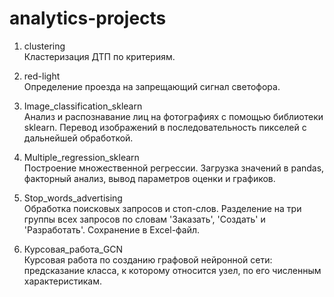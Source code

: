 # analytics-projects

1. clustering <br/>
   Кластеризация ДТП по критериям.
   
2. red-light <br/>
   Определение проезда на запрещающий сигнал светофора.

3. Image_classification_sklearn <br/>
   Анализ и распознавание лиц на фотографиях с помощью библиотеки sklearn. Перевод изображений в последовательность 
   пикселей с дальнейшей обработкой.
   
4. Multiple_regression_sklearn <br/>
   Построение множественной регрессии. Загрузка значений в pandas, факторный анализ, вывод параметров оценки и графиков.

5. Stop_words_advertising <br/>
   Обработка поисковых запросов и стоп-слов. Разделение на три группы всех запросов по словам 'Заказать', 'Создать' и 'Разработать'.
   Сохранение в Excel-файл.
   
6. Курсовая_работа_GCN <br/>
   Курсовая работа по созданию графовой нейронной сети: предсказание класса, к которому относится узел, по его численным характеристикам.
